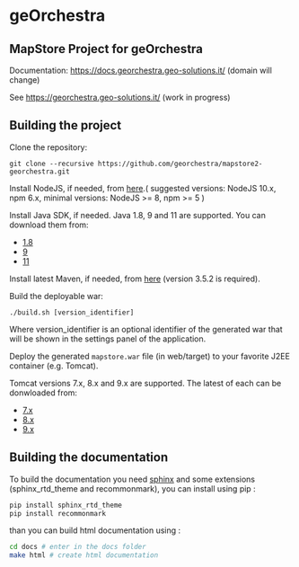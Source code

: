 geOrchestra
==========

MapStore Project for geOrchestra
--------------------------------

Documentation: https://docs.georchestra.geo-solutions.it/ (domain will change)

See https://georchestra.geo-solutions.it/ (work in progress)

Building the project
--------------------

Clone the repository:

`git clone --recursive https://github.com/georchestra/mapstore2-georchestra.git`

Install NodeJS, if needed, from [here](https://nodejs.org/dist/latest-v10.x/).( suggested versions: NodeJS 10.x, npm 6.x, minimal versions: NodeJS >= 8, npm >= 5 )

Install Java SDK, if needed. Java 1.8, 9 and 11 are supported. You can download them from:

* [1.8](https://www.oracle.com/technetwork/java/javase/downloads/jdk8-downloads-2133151.html)
* [9](https://www.oracle.com/technetwork/java/javase/downloads/java-archive-javase9-3934878.html)
* [11](https://www.oracle.com/technetwork/java/javase/downloads/java-archive-javase11-5116896.html)

Install latest Maven, if needed, from [here](https://maven.apache.org/download.cgi) (version 3.5.2 is required).

Build the deployable war:

`./build.sh [version_identifier]`

Where version_identifier is an optional identifier of the generated war that will be shown in the settings panel of the application.

Deploy the generated `mapstore.war` file (in web/target) to your favorite J2EE container (e.g. Tomcat).

Tomcat versions 7.x, 8.x and 9.x are supported.
The latest of each can be donwloaded from:

* [7.x](https://tomcat.apache.org/download-70.cgi)
* [8.x](https://tomcat.apache.org/download-80.cgi)
* [9.x](https://tomcat.apache.org/download-90.cgi)

Building the documentation
--------------------------

To build the documentation you need [sphinx](https://www.sphinx-doc.org/en/master/usage/installation.html) and some extensions (sphinx_rtd_theme and recommonmark), you can install using pip :

```sh
pip install sphinx_rtd_theme
pip install recommonmark
```

than you can build html documentation using :

```sh
cd docs # enter in the docs folder
make html # create html documentation
```
